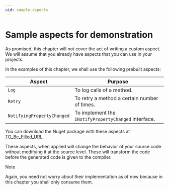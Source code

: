 ```yaml
---
uid: sample-aspects
---
```

# Sample aspects for demonstration

As promised, this chapter will not cover the act of writing a custom aspect. We will assume that you already have aspects that you can use in your projects.

In the examples of this chapter, we shall use the following prebuilt aspects:

|Aspect | Purpose |
|-------|----------|
|`Log` | To log calls of a method.
|`Retry` | To retry a method a certain number of times.
|`NotifyingPropertyChanged` | To implement the `INotifyPropertyChanged` interface.

You can download the Nuget package with these aspects at [TO_Be_Filled_URL](here).

These aspects, when applied will change the behavior of your source code without modifying it at the source level. These will transform the code before the generated code is given to the compiler. 

> [!NOTE]
> Again, you need not worry about their implementation as of now because in this chapter you shall only consume them. 